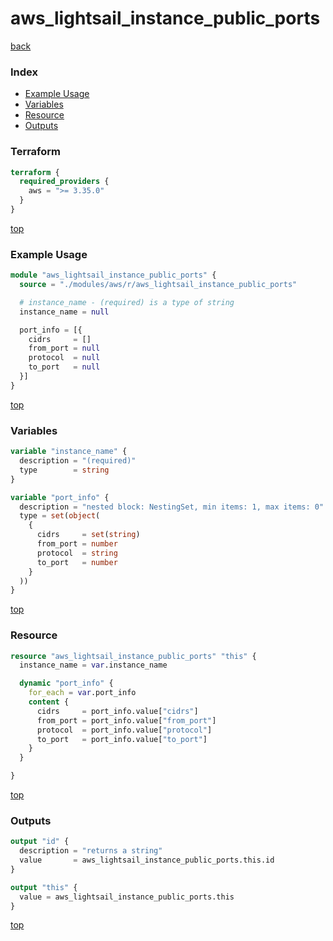 # aws_lightsail_instance_public_ports

[back](../aws.md)

### Index

- [Example Usage](#example-usage)
- [Variables](#variables)
- [Resource](#resource)
- [Outputs](#outputs)

### Terraform

```terraform
terraform {
  required_providers {
    aws = ">= 3.35.0"
  }
}
```

[top](#index)

### Example Usage

```terraform
module "aws_lightsail_instance_public_ports" {
  source = "./modules/aws/r/aws_lightsail_instance_public_ports"

  # instance_name - (required) is a type of string
  instance_name = null

  port_info = [{
    cidrs     = []
    from_port = null
    protocol  = null
    to_port   = null
  }]
}
```

[top](#index)

### Variables

```terraform
variable "instance_name" {
  description = "(required)"
  type        = string
}

variable "port_info" {
  description = "nested block: NestingSet, min items: 1, max items: 0"
  type = set(object(
    {
      cidrs     = set(string)
      from_port = number
      protocol  = string
      to_port   = number
    }
  ))
}
```

[top](#index)

### Resource

```terraform
resource "aws_lightsail_instance_public_ports" "this" {
  instance_name = var.instance_name

  dynamic "port_info" {
    for_each = var.port_info
    content {
      cidrs     = port_info.value["cidrs"]
      from_port = port_info.value["from_port"]
      protocol  = port_info.value["protocol"]
      to_port   = port_info.value["to_port"]
    }
  }

}
```

[top](#index)

### Outputs

```terraform
output "id" {
  description = "returns a string"
  value       = aws_lightsail_instance_public_ports.this.id
}

output "this" {
  value = aws_lightsail_instance_public_ports.this
}
```

[top](#index)